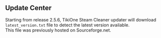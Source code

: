 ## Update Center

Starting from release 2.5.6, TikiOne Steam Cleaner updater will download `latest_version.txt` file to detect the latest version available.  
This file was previously hosted on Sourceforge.net.  
